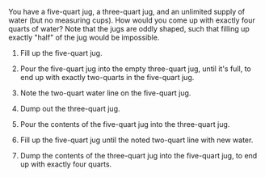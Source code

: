 You have a five-quart jug, a three-quart jug, and an unlimited supply of water (but no measuring cups).
How would you come up with exactly four quarts of water?
Note that the jugs are oddly shaped, such that filling up exactly "half" of the jug would be impossible.

1. Fill up the five-quart jug.

2. Pour the five-quart jug into the empty three-quart jug, until it's full, to end up with exactly two-quarts in the five-quart jug. 

3. Note the two-quart water line on the five-quart jug.

4. Dump out the three-quart jug.

5. Pour the contents of the five-quart jug into the three-quart jug.

6. Fill up the five-quart jug until the noted two-quart line with new water.

7. Dump the contents of the three-quart jug into the five-quart jug, to end up with exactly four quarts.
